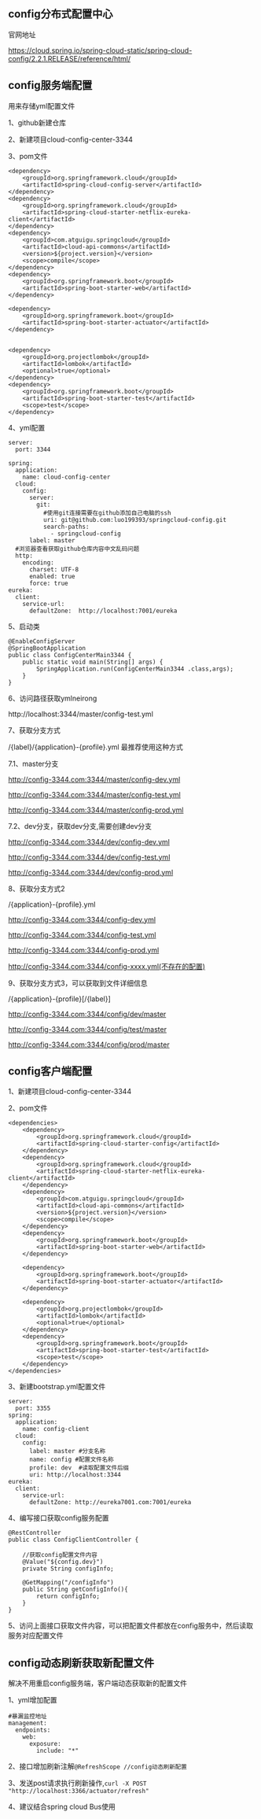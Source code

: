 ## config分布式配置中心

官网地址

https://cloud.spring.io/spring-cloud-static/spring-cloud-config/2.2.1.RELEASE/reference/html/

## config服务端配置

用来存储yml配置文件

1、github新建仓库

2、新建项目cloud-config-center-3344

3、pom文件

```
<dependency>
	<groupId>org.springframework.cloud</groupId>
	<artifactId>spring-cloud-config-server</artifactId>
</dependency>
<dependency>
	<groupId>org.springframework.cloud</groupId>
	<artifactId>spring-cloud-starter-netflix-eureka-client</artifactId>
</dependency>
<dependency>
	<groupId>com.atguigu.springcloud</groupId>
	<artifactId>cloud-api-commons</artifactId>
	<version>${project.version}</version>
	<scope>compile</scope>
</dependency>
<dependency>
	<groupId>org.springframework.boot</groupId>
	<artifactId>spring-boot-starter-web</artifactId>
</dependency>

<dependency>
	<groupId>org.springframework.boot</groupId>
	<artifactId>spring-boot-starter-actuator</artifactId>
</dependency>


<dependency>
	<groupId>org.projectlombok</groupId>
	<artifactId>lombok</artifactId>
	<optional>true</optional>
</dependency>
<dependency>
	<groupId>org.springframework.boot</groupId>
	<artifactId>spring-boot-starter-test</artifactId>
	<scope>test</scope>
</dependency>
```

4、yml配置
```
server:
  port: 3344

spring:
  application:
    name: cloud-config-center
  cloud:
    config:
      server:
        git:
          #使用git连接需要在github添加自己电脑的ssh
          uri: git@github.com:luo199393/springcloud-config.git
          search-paths:
            - springcloud-config
      label: master
  #浏览器查看获取github仓库内容中文乱码问题
  http:
    encoding:
      charset: UTF-8
      enabled: true
      force: true
eureka:
  client:
    service-url:
      defaultZone:  http://localhost:7001/eureka
```

5、启动类
```
@EnableConfigServer
@SpringBootApplication
public class ConfigCenterMain3344 {
    public static void main(String[] args) {
        SpringApplication.run(ConfigCenterMain3344 .class,args);
    }
}
```

6、访问路径获取ymlneirong

http://localhost:3344/master/config-test.yml

7、获取分支方式

/{label}/{application}-{profile}.yml  最推荐使用这种方式

7.1、master分支

http://config-3344.com:3344/master/config-dev.yml

http://config-3344.com:3344/master/config-test.yml

http://config-3344.com:3344/master/config-prod.yml

7.2、dev分支，获取dev分支,需要创建dev分支

http://config-3344.com:3344/dev/config-dev.yml

http://config-3344.com:3344/dev/config-test.yml

http://config-3344.com:3344/dev/config-prod.yml
	
8、获取分支方式2

/{application}-{profile}.yml

http://config-3344.com:3344/config-dev.yml

http://config-3344.com:3344/config-test.yml

http://config-3344.com:3344/config-prod.yml

http://config-3344.com:3344/config-xxxx.yml(不存在的配置)
  
9、获取分支方式3，可以获取到文件详细信息

/{application}-{profile}[/{label}]

http://config-3344.com:3344/config/dev/master

http://config-3344.com:3344/config/test/master

http://config-3344.com:3344/config/prod/master

## config客户端配置

1、新建项目cloud-config-center-3344

2、pom文件
```
<dependencies>
	<dependency>
		<groupId>org.springframework.cloud</groupId>
		<artifactId>spring-cloud-starter-config</artifactId>
	</dependency>
	<dependency>
		<groupId>org.springframework.cloud</groupId>
		<artifactId>spring-cloud-starter-netflix-eureka-client</artifactId>
	</dependency>
	<dependency>
		<groupId>com.atguigu.springcloud</groupId>
		<artifactId>cloud-api-commons</artifactId>
		<version>${project.version}</version>
		<scope>compile</scope>
	</dependency>
	<dependency>
		<groupId>org.springframework.boot</groupId>
		<artifactId>spring-boot-starter-web</artifactId>
	</dependency>

	<dependency>
		<groupId>org.springframework.boot</groupId>
		<artifactId>spring-boot-starter-actuator</artifactId>
	</dependency>

	<dependency>
		<groupId>org.projectlombok</groupId>
		<artifactId>lombok</artifactId>
		<optional>true</optional>
	</dependency>
	<dependency>
		<groupId>org.springframework.boot</groupId>
		<artifactId>spring-boot-starter-test</artifactId>
		<scope>test</scope>
	</dependency>
</dependencies>
```

3、新建bootstrap.yml配置文件

```
server:
  port: 3355
spring:
  application:
    name: config-client
  cloud:
    config:
      label: master #分支名称
      name: config #配置文件名称
      profile: dev  #读取配置文件后缀
      uri: http://localhost:3344
eureka:
  client:
    service-url:
      defaultZone: http://eureka7001.com:7001/eureka
```

4、编写接口获取config服务配置

```
@RestController
public class ConfigClientController {

	//获取config配置文件内容
    @Value("${config.dev}")
    private String configInfo;

    @GetMapping("/configInfo")
    public String getConfigInfo(){
        return configInfo;
    }
}
```

5、访问上面接口获取文件内容，可以把配置文件都放在config服务中，然后读取服务对应配置文件


## config动态刷新获取新配置文件

解决不用重启config服务端，客户端动态获取新的配置文件

1、yml增加配置
```
#暴漏监控地址
management:
  endpoints:
    web:
      exposure:
        include: "*"
```

2、接口增加刷新注解`@RefreshScope //config动态刷新配置`

3、发送post请求执行刷新操作,`curl -X POST "http://localhost:3366/actuator/refresh"`

4、建议结合spring cloud Bus使用

